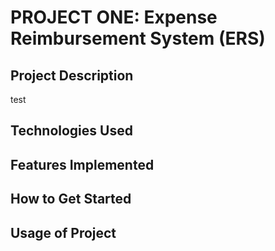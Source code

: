 # PROJECT ONE: Expense Reimbursement System (ERS) 

## Project Description
  test
## Technologies Used

## Features Implemented

## How to Get Started

## Usage of Project



